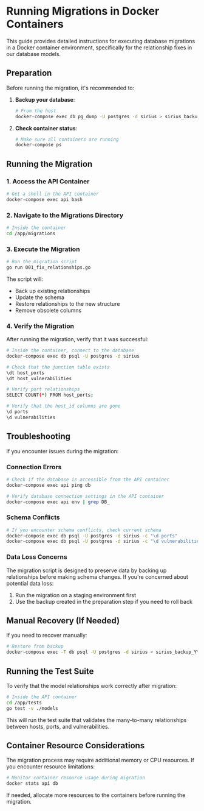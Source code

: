 # Running Migrations in Docker Containers

This guide provides detailed instructions for executing database migrations in a Docker container environment, specifically for the relationship fixes in our database models.

## Preparation

Before running the migration, it's recommended to:

1. **Backup your database**:

   ```bash
   # From the host
   docker-compose exec db pg_dump -U postgres -d sirius > sirius_backup_$(date +%Y%m%d).sql
   ```

2. **Check container status**:
   ```bash
   # Make sure all containers are running
   docker-compose ps
   ```

## Running the Migration

### 1. Access the API Container

```bash
# Get a shell in the API container
docker-compose exec api bash
```

### 2. Navigate to the Migrations Directory

```bash
# Inside the container
cd /app/migrations
```

### 3. Execute the Migration

```bash
# Run the migration script
go run 001_fix_relationships.go
```

The script will:

- Back up existing relationships
- Update the schema
- Restore relationships to the new structure
- Remove obsolete columns

### 4. Verify the Migration

After running the migration, verify that it was successful:

```bash
# Inside the container, connect to the database
docker-compose exec db psql -U postgres -d sirius

# Check that the junction table exists
\dt host_ports
\dt host_vulnerabilities

# Verify port relationships
SELECT COUNT(*) FROM host_ports;

# Verify that the host_id columns are gone
\d ports
\d vulnerabilities
```

## Troubleshooting

If you encounter issues during the migration:

### Connection Errors

```bash
# Check if the database is accessible from the API container
docker-compose exec api ping db

# Verify database connection settings in the API container
docker-compose exec api env | grep DB_
```

### Schema Conflicts

```bash
# If you encounter schema conflicts, check current schema
docker-compose exec db psql -U postgres -d sirius -c "\d ports"
docker-compose exec db psql -U postgres -d sirius -c "\d vulnerabilities"
```

### Data Loss Concerns

The migration script is designed to preserve data by backing up relationships before making schema changes. If you're concerned about potential data loss:

1. Run the migration on a staging environment first
2. Use the backup created in the preparation step if you need to roll back

## Manual Recovery (If Needed)

If you need to recover manually:

```bash
# Restore from backup
docker-compose exec -T db psql -U postgres -d sirius < sirius_backup_YYYYMMDD.sql
```

## Running the Test Suite

To verify that the model relationships work correctly after migration:

```bash
# Inside the API container
cd /app/tests
go test -v ./models
```

This will run the test suite that validates the many-to-many relationships between hosts, ports, and vulnerabilities.

## Container Resource Considerations

The migration process may require additional memory or CPU resources. If you encounter resource limitations:

```bash
# Monitor container resource usage during migration
docker stats api db
```

If needed, allocate more resources to the containers before running the migration.
